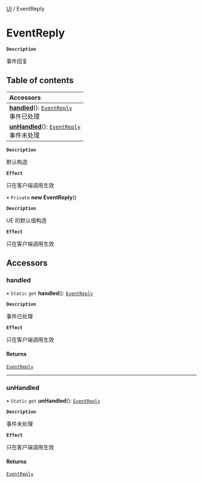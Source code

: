 [UI](../modules/UI.UI.md) / EventReply

# EventReply <Badge type="tip" text="Class" />

**`Description`**

事件回复

## Table of contents

| Accessors                                                                                             |
| :---------------------------------------------------------------------------------------------------- |
| **[handled](UI.UI.EventReply.md#handled)**(): [`EventReply`](UI.UI.EventReply.md) <br> 事件已处理     |
| **[unHandled](UI.UI.EventReply.md#unhandled)**(): [`EventReply`](UI.UI.EventReply.md) <br> 事件未处理 |

**`Description`**

默认构造

**`Effect`**

只在客户端调用生效

• `Private` **new EventReply**()

**`Description`**

UE 的默认值构造

**`Effect`**

只在客户端调用生效

## Accessors

### handled

• `Static` `get` **handled**(): [`EventReply`](UI.UI.EventReply.md)

**`Description`**

事件已处理

**`Effect`**

只在客户端调用生效

#### Returns

[`EventReply`](UI.UI.EventReply.md)

---

### unHandled

• `Static` `get` **unHandled**(): [`EventReply`](UI.UI.EventReply.md)

**`Description`**

事件未处理

**`Effect`**

只在客户端调用生效

#### Returns

[`EventReply`](UI.UI.EventReply.md)
